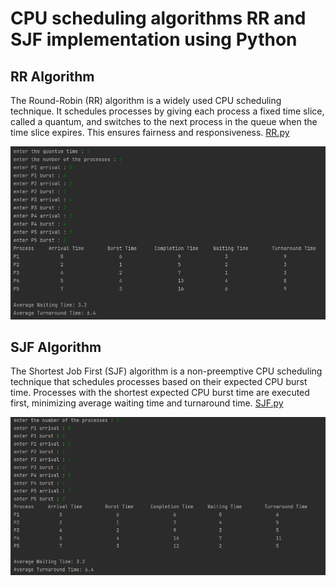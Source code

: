 # CPU scheduling algorithms RR and SJF implementation using Python

## RR Algorithm
The Round-Robin (RR) algorithm is a widely used CPU scheduling technique. It schedules processes by giving each process a fixed time slice, called a quantum, and switches to the next process in the queue when the time slice expires. This ensures fairness and responsiveness. 
<a href="https://github.com/AhmedHosniFahmi/RR_SJF_python_implementation/blob/main/RR.py" target="_blank"> RR.py </a>

![My Image](RR.png)

## SJF Algorithm
The Shortest Job First (SJF) algorithm is a non-preemptive CPU scheduling technique that schedules processes based on their expected CPU burst time. Processes with the shortest expected CPU burst time are executed first, minimizing average waiting time and turnaround time. <a href="https://github.com/AhmedHosniFahmi/RR_SJF_python_implementation/blob/main/SJF.py" target="_blank"> SJF.py </a>

![My image](SJF.png)
